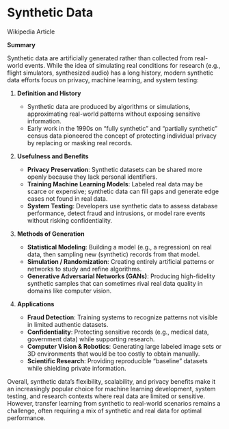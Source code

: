 # Synthetic Data

Wikipedia Article

**Summary**

Synthetic data are artificially generated rather than collected from real-world events. While the idea of simulating real conditions for research (e.g., flight simulators, synthesized audio) has a long history, modern synthetic data efforts focus on privacy, machine learning, and system testing:

1. **Definition and History**

   - Synthetic data are produced by algorithms or simulations, approximating real-world patterns without exposing sensitive information.
   - Early work in the 1990s on “fully synthetic” and “partially synthetic” census data pioneered the concept of protecting individual privacy by replacing or masking real records.

2. **Usefulness and Benefits**

   - **Privacy Preservation**: Synthetic datasets can be shared more openly because they lack personal identifiers.
   - **Training Machine Learning Models**: Labeled real data may be scarce or expensive; synthetic data can fill gaps and generate edge cases not found in real data.
   - **System Testing**: Developers use synthetic data to assess database performance, detect fraud and intrusions, or model rare events without risking confidentiality.

3. **Methods of Generation**

   - **Statistical Modeling**: Building a model (e.g., a regression) on real data, then sampling new (synthetic) records from that model.
   - **Simulation / Randomization**: Creating entirely artificial patterns or networks to study and refine algorithms.
   - **Generative Adversarial Networks (GANs)**: Producing high-fidelity synthetic samples that can sometimes rival real data quality in domains like computer vision.

4. **Applications**
   - **Fraud Detection**: Training systems to recognize patterns not visible in limited authentic datasets.
   - **Confidentiality**: Protecting sensitive records (e.g., medical data, government data) while supporting research.
   - **Computer Vision & Robotics**: Generating large labeled image sets or 3D environments that would be too costly to obtain manually.
   - **Scientific Research**: Providing reproducible “baseline” datasets while shielding private information.

Overall, synthetic data’s flexibility, scalability, and privacy benefits make it an increasingly popular choice for machine learning development, system testing, and research contexts where real data are limited or sensitive. However, transfer learning from synthetic to real-world scenarios remains a challenge, often requiring a mix of synthetic and real data for optimal performance.
